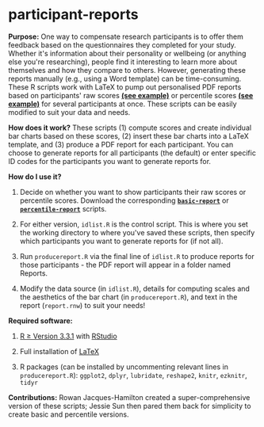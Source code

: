 # participant-reports

**Purpose:** One way to compensate research participants is to offer them feedback based on the questionnaires they completed for your study. Whether it's information about their personality or wellbeing (or anything else you're researching), people find it interesting to learn more about themselves and how they compare to others. However, generating these reports manually (e.g., using a Word template) can be time-consuming. These R scripts work with LaTeX to pump out personalised PDF reports based on participants' raw scores [**(see example)**](https://github.com/jessiesunpsych/participant-reports/blob/master/basic-report/Reports/examplereport.pdf) or percentile scores [**(see example)**](https://github.com/jessiesunpsych/participant-reports/blob/master/percentile-report/Reports/examplepercentilereport.pdf) for several participants at once. These scripts can be easily modified to suit your data and needs.

**How does it work?**
These scripts (1) compute scores and create individual bar charts based on these scores, (2) insert these bar charts into a LaTeX template, and (3) produce a PDF report for each participant. You can choose to generate reports for all participants (the default) or enter specific ID codes for the participants you want to generate reports for.

**How do I use it?**

1. Decide on whether you want to show participants their raw scores or percentile scores. Download the corresponding [**`basic-report`**](https://github.com/jessiesunpsych/participant-reports/blob/master/basic-report/) or  [**`percentile-report`**](https://github.com/jessiesunpsych/participant-reports/blob/master/percentile-report/) scripts.

2. For either version, `idlist.R` is the control script. This is where you set the working directory to where you've saved these scripts, then specify which participants you want to generate reports for (if not all).

3. Run `producereport.R` via the final line of `idlist.R` to produce reports for those participants - the PDF report will appear in a folder named Reports.

4. Modify the data source (in `idlist.R`), details for computing scales and the aesthetics of the bar chart (in `producereport.R`), and text in the report (`report.rnw`) to suit your needs!

**Required software:**

1. [R ≥ Version 3.3.1](https://www.r-project.org/) with [RStudio](https://www.rstudio.com/)

2. Full installation of [LaTeX](https://www.latex-project.org/)

3. R packages (can be installed by uncommenting relevant lines in `producereport.R`): `ggplot2`, `dplyr`, `lubridate`, `reshape2`, `knitr`, `ezknitr`, `tidyr`

**Contributions:** Rowan Jacques-Hamilton created a super-comprehensive version of these scripts; Jessie Sun then pared them back for simplicity to create basic and percentile versions.

